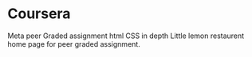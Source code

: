 # Coursera
Meta peer Graded assignment html CSS in depth Little lemon restaurent home page for peer graded assignment.
